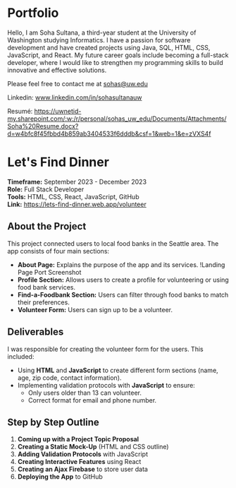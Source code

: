 # Portfolio

Hello, I am Soha Sultana, a third-year student at the University of Washington studying Informatics. I have a passion for software development and have created projects using Java, SQL, HTML, CSS, JavaScript, and React. My future career goals include becoming a full-stack developer, where I would like to strengthen my programming skills to build innovative and effective solutions. 

Please feel free to contact me at sohas@uw.edu

Linkedin: www.linkedin.com/in/sohasultanauw 

Resumé: https://uwnetid-my.sharepoint.com/:w:/r/personal/sohas_uw_edu/Documents/Attachments/Soha%20Resume.docx?d=w4bfc8f45fbbd4b859ab3404533f6dddb&csf=1&web=1&e=zVXS4f 

# Let's Find Dinner

**Timeframe:** September 2023 - December 2023  
**Role:** Full Stack Developer  
**Tools:** HTML, CSS, React, JavaScript, GitHub  
**Link:** https://lets-find-dinner.web.app/volunteer

## About the Project
This project connected users to local food banks in the Seattle area. The app consists of four main sections:
- **About Page:** Explains the purpose of the app and its services.
!Landing Page Port Screenshot
- **Profile Section:** Allows users to create a profile for volunteering or using food bank services.
- **Find-a-Foodbank Section:** Users can filter through food banks to match their preferences.
- **Volunteer Form:** Users can sign up to be a volunteer.

## Deliverables
I was responsible for creating the volunteer form for the users. This included:
- Using **HTML** and **JavaScript** to create different form sections (name, age, zip code, contact information).
- Implementing validation protocols with **JavaScript** to ensure:
  - Only users older than 13 can volunteer.
  - Correct format for email and phone number.

## Step by Step Outline
1. **Coming up with a Project Topic Proposal**
2. **Creating a Static Mock-Up** (HTML and CSS outline)
3. **Adding Validation Protocols** with JavaScript
4. **Creating Interactive Features** using React
5. **Creating an Ajax Firebase** to store user data
6. **Deploying the App** to GitHub

